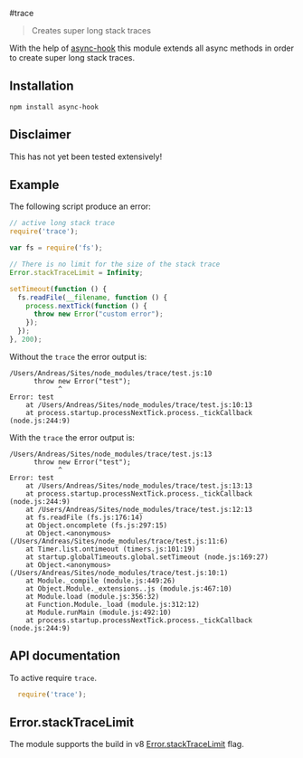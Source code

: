 #trace

> Creates super long stack traces

With the help of [async-hook](https://github.com/AndreasMadsen/async-hook) this
module extends all async methods in order to create super long stack traces.

## Installation

```sheel
npm install async-hook
```
## Disclaimer

This has not yet been tested extensively!

## Example

The following script produce an error:

```JavaScript
// active long stack trace
require('trace');

var fs = require('fs');

// There is no limit for the size of the stack trace
Error.stackTraceLimit = Infinity;

setTimeout(function () {
  fs.readFile(__filename, function () {
    process.nextTick(function () {
      throw new Error("custom error");
    });
  });
}, 200);
```

Without the `trace` the error output is:

```
/Users/Andreas/Sites/node_modules/trace/test.js:10
      throw new Error("test");
            ^
Error: test
    at /Users/Andreas/Sites/node_modules/trace/test.js:10:13
    at process.startup.processNextTick.process._tickCallback (node.js:244:9)
```

With the `trace` the error output is:

```
/Users/Andreas/Sites/node_modules/trace/test.js:13
      throw new Error("test");
            ^
Error: test
    at /Users/Andreas/Sites/node_modules/trace/test.js:13:13
    at process.startup.processNextTick.process._tickCallback (node.js:244:9)
    at /Users/Andreas/Sites/node_modules/trace/test.js:12:13
    at fs.readFile (fs.js:176:14)
    at Object.oncomplete (fs.js:297:15)
    at Object.<anonymous> (/Users/Andreas/Sites/node_modules/trace/test.js:11:6)
    at Timer.list.ontimeout (timers.js:101:19)
    at startup.globalTimeouts.global.setTimeout (node.js:169:27)
    at Object.<anonymous> (/Users/Andreas/Sites/node_modules/trace/test.js:10:1)
    at Module._compile (module.js:449:26)
    at Object.Module._extensions..js (module.js:467:10)
    at Module.load (module.js:356:32)
    at Function.Module._load (module.js:312:12)
    at Module.runMain (module.js:492:10)
    at process.startup.processNextTick.process._tickCallback (node.js:244:9)
```

## API documentation

To active require `trace`.

```JavaScript
  require('trace');
```

## Error.stackTraceLimit

The module supports the build in v8
[Error.stackTraceLimit](http://code.google.com/p/v8/wiki/JavaScriptStackTraceApi)
flag.
